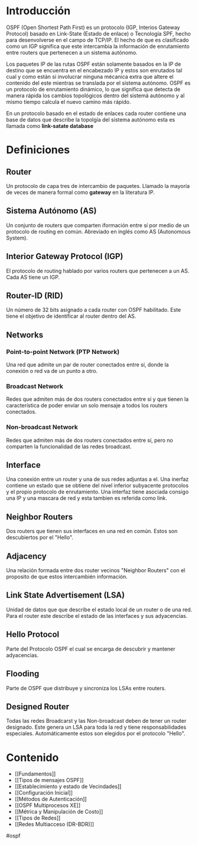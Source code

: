 # Introducción
OSPF (Open Shortest Path First) es un protocolo (IGP, Interios Gateway Protocol) basado en Link-State (Estado de enlace) o Tecnología SPF, hecho para desenvolverse en el campo de TCP/IP. El hecho de que es clasificado como un IGP significa que este intercambia la información de enrutamiento entre routers que pertenecen a un sistema autónomo.

Los paquetes IP de las rutas OSPF están solamente basados en la IP de destino que se encuentra en el encabezado IP y estos son enrutados tal cual y como están si involucrar ninguna mécanica extra que altere el contenido del este mientras se translada por el sistema autónomo. OSPF es un protocolo de enrutamiento dinámico, lo que significa que detecta de manera rápida los cambios topológicos dentro del sistemá autónomo y al mismo tiempo calcula el nuevo camino más rápido.

En un protocolo basado en el estado de enlaces cada router contiene una base de datos que describe la topolgía del sistema autónomo esta es llamada como **link-satate database** 

# Definiciones
## Router
Un protocolo de capa tres de intercambio de paquetes. Llamado la mayoría de veces de manera formal como **gateway** en la literatura IP.

## Sistema Autónomo (AS)
Un conjunto de routers que comparten iformación entre sí por medio de un protocolo de routing en común. Abreviado en inglés como AS (Autonomous System).

## Interior Gateway Protocol (IGP)
El protocolo de routing hablado por varios routers que pertenecen a un AS. Cada AS tiene un IGP.

## Router-ID (RID)
Un número de 32 bits asignado a cada router con OSPF habilitado. Este tiene el objetivo de identificar al router dentro del AS.

##  Networks

### Point-to-point Network (PTP Network)
Una red que admite un par de router conectados entre sí, donde la conexión o red va de un punto a otro.

### Broadcast Network
Redes que admiten más de dos routers conectados entre sí y que tienen la característica de poder envíar un solo mensaje a todos los routers conectados.

### Non-broadcast Network
Redes que admiten más de dos routers conectados entre sí, pero no comparten la funcionalidad de las redes broadcast.

## Interface
Una conexión entre un router y una de sus redes adjuntas a el. Una inerfaz contiene un estado que se obtiene del nivel inferior subyacente protocolos y el propio protocolo de enrutamiento. Una interfaz tiene asociada consigo una IP y una mascara de red y esta tambien es referida como link.

## Neighbor Routers
Dos routers que tienen sus interfaces en una red en común. Estos son descubiertos por el "Hello".

## Adjacency
Una relación formada entre dos router vecinos "Neighbor Routers" con el proposito de que estos intercambién información.

## Link State Advertisement (LSA)
Unidad de datos que que describe el estado local de un router o de una red. Para el router este describe el estado de las interfaces y sus adyacencias.

## Hello Protocol
Parte del Protocolo OSPF el cual se encarga de descubrir y mantener adyacencias.

## Flooding
Parte de OSPF que distribuye y sincroniza los LSAs entre routers.

## Designed Router
Todas las redes Broadcarst y las Non-broadcast deben de tener un router designado. Este genera un LSA para toda la red y tiene responsabilidades especiales. Automáticamente estos son elegidos por el protocolo "Hello".

# Contenido
- [[Fundamentos]]
- [[Tipos de mensajes OSPF]]
- [[Establecimiento y estado de Vecindades]]
- [[Configuración Inicial]]
- [[Métodos de Autenticación]]
- [[OSPF Multiprocesos XE]]
- [[Métrica y Manipulación de Costo]]
- [[Tipos de Redes]]
- [[Redes Multiacceso (DR-BDR)]]

#ospf